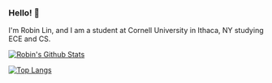### Hello! 👋

I'm Robin Lin, and I am a student at Cornell University in Ithaca, NY studying ECE and CS. 

[![Robin's Github Stats](https://github-readme-stats.vercel.app/api?username=robinlin99&hide=contribs,issues&count_private=true&show_icons=true&theme=tokyonight)](https://github.com/anuraghazra/github-readme-stats)

[![Top Langs](https://github-readme-stats.vercel.app/api/top-langs/?username=robinlin99&layout=compact&theme=tokyonight&langs_count=10)](https://github.com/anuraghazra/github-readme-stats)
